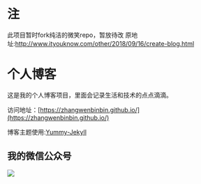 
# 注
此项目暂时fork纯洁的微笑repo，暂放待改
原地址:http://www.ityouknow.com/other/2018/09/16/create-blog.html

# 个人博客

这是我的个人博客项目，里面会记录生活和技术的点点滴滴。


访问地址：[https://zhangwenbinbin.github.io/](https://zhangwenbinbin.github.io/)


博客主题使用:[Yummy-Jekyll](https://github.com/DONGChuan/Yummy-Jekyll)


## 我的微信公众号

![](http://www.ityouknow.com/assets/images/keeppuresmile_430.jpg)

